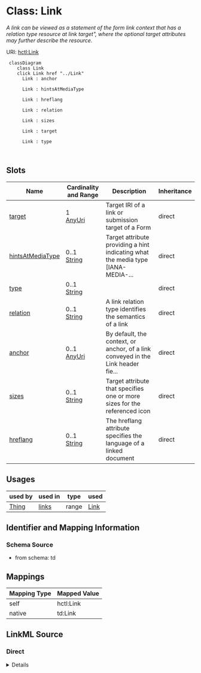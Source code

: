 

# Class: Link


_A link can be viewed as a statement of the form link context that has a relation type resource at link target", where the optional target attributes may further describe the resource._





URI: [hctl:Link](https://www.w3.org/2019/wot/hypermedia#Link)






```mermaid
 classDiagram
    class Link
    click Link href "../Link"
      Link : anchor
        
      Link : hintsAtMediaType
        
      Link : hreflang
        
      Link : relation
        
      Link : sizes
        
      Link : target
        
      Link : type
        
      
```




<!-- no inheritance hierarchy -->


## Slots

| Name | Cardinality and Range | Description | Inheritance |
| ---  | --- | --- | --- |
| [target](target.md) | 1 <br/> [AnyUri](AnyUri.md) | Target IRI of a link or submission target of a Form | direct |
| [hintsAtMediaType](hintsAtMediaType.md) | 0..1 <br/> [String](String.md) | Target attribute providing a hint indicating what the media type [IANA-MEDIA-... | direct |
| [type](type.md) | 0..1 <br/> [String](String.md) |  | direct |
| [relation](relation.md) | 0..1 <br/> [String](String.md) | A link relation type identifies the semantics of a link | direct |
| [anchor](anchor.md) | 0..1 <br/> [AnyUri](AnyUri.md) | By default, the context, or anchor, of a link conveyed in the Link header fie... | direct |
| [sizes](sizes.md) | 0..1 <br/> [String](String.md) | Target attribute that specifies one or more sizes for the referenced icon | direct |
| [hreflang](hreflang.md) | 0..1 <br/> [String](String.md) | The hreflang attribute specifies the language of a linked document | direct |





## Usages

| used by | used in | type | used |
| ---  | --- | --- | --- |
| [Thing](Thing.md) | [links](links.md) | range | [Link](Link.md) |






## Identifier and Mapping Information







### Schema Source


* from schema: td





## Mappings

| Mapping Type | Mapped Value |
| ---  | ---  |
| self | hctl:Link |
| native | td:Link |





## LinkML Source

<!-- TODO: investigate https://stackoverflow.com/questions/37606292/how-to-create-tabbed-code-blocks-in-mkdocs-or-sphinx -->

### Direct

<details>
```yaml
name: Link
description: A link can be viewed as a statement of the form link context that has
  a relation type resource at link target", where the optional target attributes may
  further describe the resource.
from_schema: td
rank: 1000
slots:
- target
attributes:
  hintsAtMediaType:
    name: hintsAtMediaType
    description: Target attribute providing a hint indicating what the media type
      [IANA-MEDIA-TYPES] of the result of dereferencing the link should be.
    from_schema: td
    rank: 1000
    domain_of:
    - Link
  type:
    name: type
    from_schema: td
    rank: 1000
    domain_of:
    - Link
  relation:
    name: relation
    description: A link relation type identifies the semantics of a link.
    from_schema: td
    rank: 1000
    domain_of:
    - Link
  anchor:
    name: anchor
    description: By default, the context, or anchor, of a link conveyed in the Link
      header field is the URL of the representation it is associated with, as defined
      in RFC7231, Section 3.1.4.1, and is serialized as a URI.
    from_schema: td
    rank: 1000
    domain_of:
    - Link
    range: anyUri
  sizes:
    name: sizes
    description: Target attribute that specifies one or more sizes for the referenced
      icon. Only applicable for relation type 'icon'. The value pattern follows {Height}x{Width}
      (e.g., \"16x16\", \"16x16 32x32\").
    from_schema: td
    rank: 1000
    domain_of:
    - Link
  hreflang:
    name: hreflang
    description: The hreflang attribute specifies the language of a linked document.
      The value of this must be a valid language tag [[BCP47]].
    from_schema: td
    rank: 1000
    domain_of:
    - Link
    pattern: ^(((([A-Za-z]{2,3}(-([A-Za-z]{3}(-[A-Za-z]{3}){0,2}))?)|[A-Za-z]{4}|[A-Za-z]{5,8})(-([A-Za-z]{4}))?(-([A-Za-z]{2}|[0-9]{3}))?(-([A-Za-z0-9]{5,8}|[0-9][A-Za-z0-9]{3}))*(-([0-9A-WY-Za-wy-z](-[A-Za-z0-9]{2,8})+))*(-(x(-[A-Za-z0-9]{1,8})+))?)|(x(-[A-Za-z0-9]{1,8})+)|((en-GB-oed|i-ami|i-bnn|i-default|i-enochian|i-hak|i-klingon|i-lux|i-mingo|i-navajo|i-pwn|i-tao|i-tay|i-tsu|sgn-BE-FR|sgn-BE-NL|sgn-CH-DE)|(art-lojban|cel-gaulish|no-bok|no-nyn|zh-guoyu|zh-hakka|zh-min|zh-min-nan|zh-xiang)))$
class_uri: hctl:Link

```
</details>

### Induced

<details>
```yaml
name: Link
description: A link can be viewed as a statement of the form link context that has
  a relation type resource at link target", where the optional target attributes may
  further describe the resource.
from_schema: td
rank: 1000
attributes:
  hintsAtMediaType:
    name: hintsAtMediaType
    description: Target attribute providing a hint indicating what the media type
      [IANA-MEDIA-TYPES] of the result of dereferencing the link should be.
    from_schema: td
    rank: 1000
    alias: hintsAtMediaType
    owner: Link
    domain_of:
    - Link
    range: string
  type:
    name: type
    from_schema: td
    rank: 1000
    alias: type
    owner: Link
    domain_of:
    - Link
    range: string
  relation:
    name: relation
    description: A link relation type identifies the semantics of a link.
    from_schema: td
    rank: 1000
    alias: relation
    owner: Link
    domain_of:
    - Link
    range: string
  anchor:
    name: anchor
    description: By default, the context, or anchor, of a link conveyed in the Link
      header field is the URL of the representation it is associated with, as defined
      in RFC7231, Section 3.1.4.1, and is serialized as a URI.
    from_schema: td
    rank: 1000
    alias: anchor
    owner: Link
    domain_of:
    - Link
    range: anyUri
  sizes:
    name: sizes
    description: Target attribute that specifies one or more sizes for the referenced
      icon. Only applicable for relation type 'icon'. The value pattern follows {Height}x{Width}
      (e.g., \"16x16\", \"16x16 32x32\").
    from_schema: td
    rank: 1000
    alias: sizes
    owner: Link
    domain_of:
    - Link
    range: string
  hreflang:
    name: hreflang
    description: The hreflang attribute specifies the language of a linked document.
      The value of this must be a valid language tag [[BCP47]].
    from_schema: td
    rank: 1000
    alias: hreflang
    owner: Link
    domain_of:
    - Link
    range: string
    pattern: ^(((([A-Za-z]{2,3}(-([A-Za-z]{3}(-[A-Za-z]{3}){0,2}))?)|[A-Za-z]{4}|[A-Za-z]{5,8})(-([A-Za-z]{4}))?(-([A-Za-z]{2}|[0-9]{3}))?(-([A-Za-z0-9]{5,8}|[0-9][A-Za-z0-9]{3}))*(-([0-9A-WY-Za-wy-z](-[A-Za-z0-9]{2,8})+))*(-(x(-[A-Za-z0-9]{1,8})+))?)|(x(-[A-Za-z0-9]{1,8})+)|((en-GB-oed|i-ami|i-bnn|i-default|i-enochian|i-hak|i-klingon|i-lux|i-mingo|i-navajo|i-pwn|i-tao|i-tay|i-tsu|sgn-BE-FR|sgn-BE-NL|sgn-CH-DE)|(art-lojban|cel-gaulish|no-bok|no-nyn|zh-guoyu|zh-hakka|zh-min|zh-min-nan|zh-xiang)))$
  target:
    name: target
    description: Target IRI of a link or submission target of a Form
    from_schema: td
    rank: 1000
    slot_uri: hctl:target
    alias: target
    owner: Link
    domain_of:
    - Link
    - Form
    range: anyUri
    required: true
class_uri: hctl:Link

```
</details>